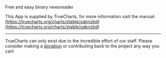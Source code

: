 Free and easy binary newsreader

This App is supplied by TrueCharts, for more information visit the manual: [https://truecharts.org/charts/stable/sabnzbd](https://truecharts.org/charts/stable/sabnzbd)

---

TrueCharts can only exist due to the incredible effort of our staff.
Please consider making a [donation](https://truecharts.org/about/sponsor) or contributing back to the project any way you can!
